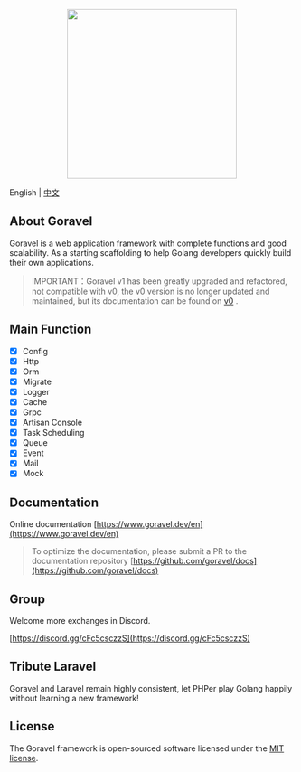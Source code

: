 <p align="center"><img src="https://goravel.s3.us-east-2.amazonaws.com/goravel-word.png" width="300"></p>

English | [中文](./README_cn.md)

## About Goravel

Goravel is a web application framework with complete functions and good scalability. As a starting scaffolding to help
Golang developers quickly build their own applications.

> IMPORTANT：Goravel v1 has been greatly upgraded and refactored, not compatible with v0, the v0 version is no longer
> updated and maintained, but its documentation can be found on [v0](https://github.com/goravel/docs/tree/master/v0)
> .

## Main Function

- [x] Config
- [x] Http
- [x] Orm
- [x] Migrate
- [x] Logger
- [x] Cache
- [x] Grpc
- [x] Artisan Console
- [x] Task Scheduling
- [x] Queue
- [x] Event
- [x] Mail
- [x] Mock

## Documentation

Online documentation [https://www.goravel.dev/en](https://www.goravel.dev/en)

> To optimize the documentation, please submit a PR to the documentation
> repository [https://github.com/goravel/docs](https://github.com/goravel/docs)

## Group

Welcome more exchanges in Discord.

[https://discord.gg/cFc5csczzS](https://discord.gg/cFc5csczzS)

## Tribute Laravel

Goravel and Laravel remain highly consistent, let PHPer play Golang happily without learning a new framework!

## License

The Goravel framework is open-sourced software licensed under the [MIT license](https://opensource.org/licenses/MIT).
